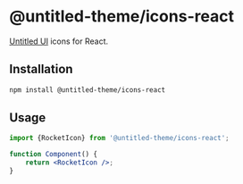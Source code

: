 # @untitled-theme/icons-react

[Untitled UI](<https://www.figma.com/file/5OtZ9gq2jAPCYkmVI2Dd8e/%E2%9D%96-PREVIEW-%E2%9D%96-Untitled-UI-%E2%80%93-PRO-VARIABLES-(v4.0)?type=design&node-id=3463-407484&mode=design&t=oOV4Ezg1JTNhN3ec-0>) icons for React.

## Installation

```bash
npm install @untitled-theme/icons-react
```

## Usage

```jsx
import {RocketIcon} from '@untitled-theme/icons-react';

function Component() {
	return <RocketIcon />;
}
```
